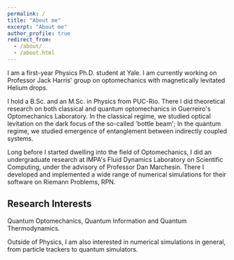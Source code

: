 ```yaml
---
permalink: /
title: "About me"
excerpt: "About me"
author_profile: true
redirect_from:
  - /about/
  - /about.html
---
```


I am a first-year Physics Ph.D. student at Yale. I am currently working on Professor Jack Harris' group on optomechanics with magnetically levitated Helium drops.

I hold a B.Sc. and an M.Sc. in Physics from PUC-Rio. There I did theoretical research on both classical and quantum optomechanics in Guerreiro's Optomechanics Laboratory. In the classical regime, we studied optical levitation on the dark focus of the so-called 'bottle beam'; In the quantum regime, we studied emergence of entanglement between indirectly coupled systems.

Long before I started dwelling into the field of Optomechanics, I did an undergraduate research at IMPA's Fluid Dynamics Laboratory on Scientific Computing, under the advisory of Professor Dan Marchesin. There I developed and implemented a wide range of numerical simulations for their software on Riemann Problems, RPN.

Research Interests
------
Quantum Optomechanics, Quantum Information and Quantum Thermodynamics.

Outside of Physics, I am also interested in numerical simulations in general, from particle trackers to quantum simulators.
